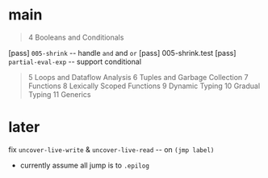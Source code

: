 # main

> 4 Booleans and Conditionals

[pass] `005-shrink` -- handle `and` and `or`
[pass] 005-shrink.test
[pass] `partial-eval-exp` -- support conditional

> 5 Loops and Dataflow Analysis
> 6 Tuples and Garbage Collection
> 7 Functions
> 8 Lexically Scoped Functions
> 9 Dynamic Typing
> 10 Gradual Typing
> 11 Generics

# later

fix `uncover-live-write` & `uncover-live-read` -- on `(jmp label)`

- currently assume all jump is to `.epilog`
